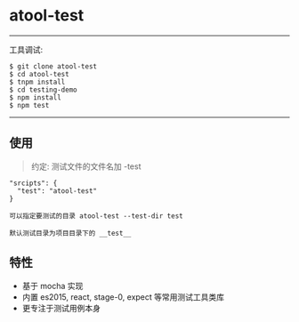 # atool-test

---
 
 工具调试:
 
 ```
 $ git clone atool-test
 $ cd atool-test
 $ tnpm install
 $ cd testing-demo
 $ npm install
 $ npm test
 ```
 
---

## 使用

> 约定: 测试文件的文件名加 -test

```
"srcipts": {
  "test": "atool-test"
}

可以指定要测试的目录 atool-test --test-dir test

默认测试目录为项目目录下的 __test__

```

## 特性

- 基于 mocha 实现
- 内置 es2015, react, stage-0, expect 等常用测试工具类库 
- 更专注于测试用例本身


